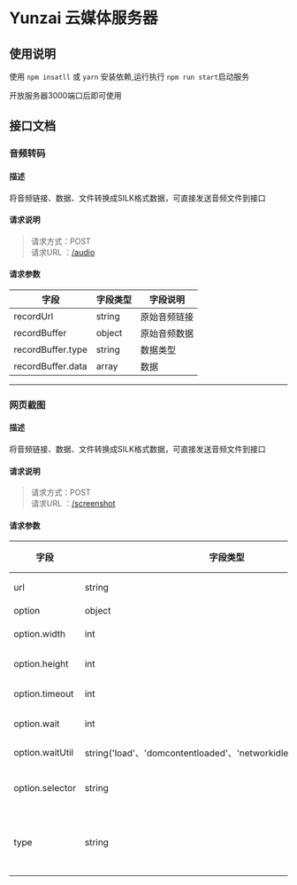 # Yunzai 云媒体服务器

## 使用说明
使用 `npm insatll` 或 `yarn` 安装依赖,运行执行 `npm run start`启动服务

开放服务器3000端口后即可使用

## 接口文档

### 音频转码
#### 描述
将音频链接、数据、文件转换成SILK格式数据，可直接发送音频文件到接口
#### 请求说明
> 请求方式：POST<br>
请求URL ：[/audio](#)

#### 请求参数
字段         |字段类型    |字段说明
------------|-----------|-----------
recordUrl	|string     |原始音频链接
recordBuffer|object		|原始音频数据
recordBuffer.type|string     |数据类型
recordBuffer.data|array     |数据

---
### 网页截图
#### 描述
将音频链接、数据、文件转换成SILK格式数据，可直接发送音频文件到接口
#### 请求说明
> 请求方式：POST<br>
请求URL ：[/screenshot](#)

#### 请求参数
字段         |字段类型    |字段说明
------------|-----------|-----------
url	|string     |请求的网址
option|object		|参数
option.width|int     |渲染窗口宽度
option.height|int     |渲染窗口高度
option.timeout|int     |访问超时时间
option.wait|int     |页面等待时间
option.waitUtil|string('load'、'domcontentloaded'、'networkidle0'、'networkidle2') |waitUtil参数
option.selector|string     |页面加载完成选择器
type|string     |返回类型,可选base64和image
